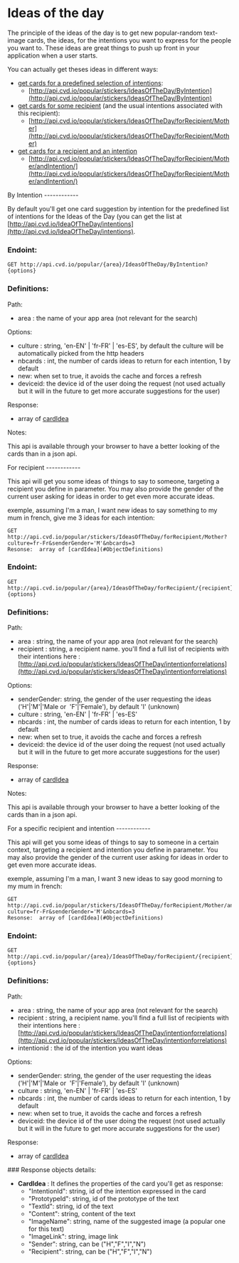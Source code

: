 # Ideas of the day

The principle of the ideas of the day is to get new popular-random text-image cards, the ideas, for the intentions you want to express for the people you want to.
These ideas are great things to push up front in your application when a user starts.

You can actually get theses ideas in different ways:

* [get cards for a predefined selection of intentions](#ByIntention):
  * [http://api.cvd.io/popular/stickers/IdeasOfTheDay/ByIntention](http://api.cvd.io/popular/stickers/IdeasOfTheDay/ByIntention)
* [get cards for some recipient](#ForRecipient) (and the usual intentions associated with this recipient):
  * [http://api.cvd.io/popular/stickers/IdeasOfTheDay/forRecipient/Mother](http://api.cvd.io/popular/stickers/IdeasOfTheDay/forRecipient/Mother)
* [get cards for a recipient and an intention](#ForIntentionAndRecipient)
  * [http://api.cvd.io/popular/stickers/IdeasOfTheDay/forRecipient/Mother/andIntention/](http://api.cvd.io/popular/stickers/IdeasOfTheDay/forRecipient/Mother/andIntention/)
  
<a name="ByIntention">
By Intention
------------
 
 By default you'll get one card suggestion by intention for the predefined list of intentions for the Ideas of the Day (you can get the list
 at [http://api.cvd.io/IdeaOfTheDay/intentions](http://api.cvd.io/IdeaOfTheDay/intentions).
 
### Endoint:
 
    GET http://api.cvd.io/popular/{area}/IdeasOfTheDay/ByIntention?{options}
    
### Definitions:

Path:

* area : the name of your app area (not relevant for the search)
    
Options: 

* culture : string, 'en-EN' | 'fr-FR' | 'es-ES', by default the culture will be automatically picked from the http headers
* nbcards : int, the number of cards ideas to return for each intention, 1 by default
* new: when set to true, it avoids the cache and forces a refresh
* deviceid: the device id of the user doing the request (not used actually but it will in the future to get more accurate suggestions for the user)
 
Response:

* array of [cardIdea](#ObjectDefinitions)

Notes:

This api is available through your browser to have a better looking of the cards than in a json api.



<a name="ForRecipient">
For recipient
------------

This api will get you some ideas of things to say to someone, targeting a recipient you define in parameter. You may also provide the gender
of the current user asking for ideas in order to get even more accurate ideas.

exemple, assuming I'm a man, I want new ideas to say something to my mum in french, give me 3 ideas for each intention:

    GET http://api.cvd.io/popular/stickers/IdeasOfTheDay/forRecipient/Mother?culture=fr-Fr&senderGender='M'&nbcards=3
    Resonse:  array of [cardIdea](#ObjectDefinitions)
    
### Endoint:
 
    GET http://api.cvd.io/popular/{area}/IdeasOfTheDay/forRecipient/{recipient}?{options}
    
### Definitions:

Path:

* area : string, the name of your app area (not relevant for the search)
* recipient : string, a recipient name. you'll find a full list of recipients with their intentions here : [http://api.cvd.io/popular/stickers/IdeasOfTheDay/intentionforrelations](http://api.cvd.io/popular/stickers/IdeasOfTheDay/intentionforrelations)
 
Options: 

* senderGender: string, the gender of the user requesting the ideas ('H'|'M'|'Male  or  'F'|'Female'), by default 'I' (unknown)
* culture : string, 'en-EN' | 'fr-FR' | 'es-ES'
* nbcards : int, the number of cards ideas to return for each intention, 1 by default
* new: when set to true, it avoids the cache and forces a refresh
* deviceid: the device id of the user doing the request (not used actually but it will in the future to get more accurate suggestions for the user)

Response:

* array of [cardIdea](#ObjectDefinitions)
 

Notes:

This api is available through your browser to have a better looking of the cards than in a json api.


<a name="ForIntentionAndRecipient">
For a specific recipient and intention
------------

This api will get you some ideas of things to say to someone in a certain context, targeting a recipient and intention you define in parameter. You may also provide the gender of the current user asking for ideas in order to get even more accurate ideas.

exemple, assuming I'm a man, I want 3 new ideas to say good morning to my mum in french:

    GET http://api.cvd.io/popular/stickers/IdeasOfTheDay/forRecipient/Mother/andIntention/030FD0?culture=fr-Fr&senderGender='M'&nbcards=3
    Resonse:  array of [cardIdea](#ObjectDefinitions)
    
### Endoint:
 
    GET http://api.cvd.io/popular/{area}/IdeasOfTheDay/forRecipient/{recipient}/andIntention/{intentionId}?{options}
    
### Definitions:

Path:

* area : string, the name of your app area (not relevant for the search)
* recipient : string, a recipient name. you'll find a full list of recipients with their intentions here : [http://api.cvd.io/popular/stickers/IdeasOfTheDay/intentionforrelations](http://api.cvd.io/popular/stickers/IdeasOfTheDay/intentionforrelations)
* intentionid : the id of the intention you want ideas
 
Options: 

* senderGender: string, the gender of the user requesting the ideas ('H'|'M'|'Male  or  'F'|'Female'), by default 'I' (unknown)
* culture : string, 'en-EN' | 'fr-FR' | 'es-ES'
* nbcards : int, the number of cards ideas to return for each intention, 1 by default
* new: when set to true, it avoids the cache and forces a refresh
* deviceid: the device id of the user doing the request (not used actually but it will in the future to get more accurate suggestions for the user)

Response:

* array of [cardIdea](#ObjectDefinitions)
 
<a name="ObjectDefinitions">
### Response objects details:

- **CardIdea** : It defines the properties of the card you'll get as response:
     -  "IntentionId": string, id of the intention expressed in the card
     - "PrototypeId": string, id of the prototype of the text
     - "TextId": string, id of the text
     - "Content": string, content of the text
     - "ImageName": string, name of the suggested image (a popular one for this text)
     - "ImageLink": string, image link
     - "Sender": string, can be ("H","F","I","N")
     - "Recipient": string, can be ("H","F","I","N")

      
